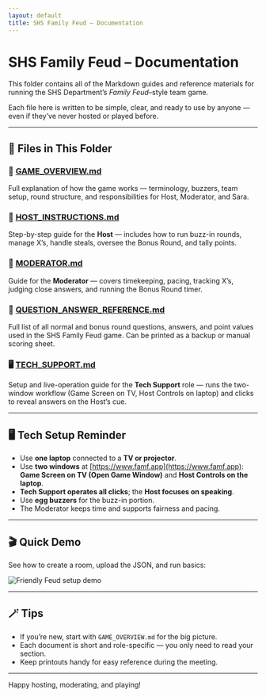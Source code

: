 ```yaml
---
layout: default
title: SHS Family Feud – Documentation
---
```


# SHS Family Feud – Documentation

This folder contains all of the Markdown guides and reference materials for running the SHS Department’s *Family Feud*–style team game.

Each file here is written to be simple, clear, and ready to use by anyone — even if they’ve never hosted or played before.

---

## 📘 Files in This Folder

### 🧭 [GAME_OVERVIEW.md](https://github.com/coolbass04/SHS-Family-Feud/blob/main/docs/GAME_OVERVIEW.md)

Full explanation of how the game works — terminology, buzzers, team setup, round structure, and responsibilities for Host, Moderator, and Sara.

### 🎤 [HOST_INSTRUCTIONS.md](https://github.com/coolbass04/SHS-Family-Feud/blob/main/docs/HOST_INSTRUCTIONS.md)

Step-by-step guide for the **Host** — includes how to run buzz-in rounds, manage X’s, handle steals, oversee the Bonus Round, and tally points.

### 🧭 [MODERATOR.md](https://github.com/coolbass04/SHS-Family-Feud/blob/main/docs/MODERATOR.md)

Guide for the **Moderator** — covers timekeeping, pacing, tracking X’s, judging close answers, and running the Bonus Round timer.

### 🧾 [QUESTION_ANSWER_REFERENCE.md](https://github.com/coolbass04/SHS-Family-Feud/blob/main/docs/QUESTION_ANSWER_REFERENCE.md)

Full list of all normal and bonus round questions, answers, and point values used in the SHS Family Feud game. Can be printed as a backup or manual scoring sheet.

### 🖥️ [TECH_SUPPORT.md](https://github.com/coolbass04/SHS-Family-Feud/blob/main/docs/TECH_SUPPORT.md)

Setup and live-operation guide for the **Tech Support** role — runs the two-window workflow (Game Screen on TV, Host Controls on laptop) and clicks to reveal answers on the Host’s cue.

---

## 🖥️ Tech Setup Reminder

* Use **one laptop** connected to a **TV or projector**.
* Use **two windows** at [https://www.famf.app](https://www.famf.app): **Game Screen on TV (Open Game Window)** and **Host Controls on the laptop**.
* **Tech Support operates all clicks**; the **Host focuses on speaking**.
* Use **egg buzzers** for the buzz-in portion.
* The Moderator keeps time and supports fairness and pacing.

---

## 🎬 Quick Demo

See how to create a room, upload the JSON, and run basics:

![Friendly Feud setup demo](https://coolbass04.github.io/SHS-Family-Feud/docs/game/FamilyFeudSetup.gif)

---

## 🪄 Tips

* If you’re new, start with `GAME_OVERVIEW.md` for the big picture.
* Each document is short and role-specific — you only need to read your section.
* Keep printouts handy for easy reference during the meeting.

---

Happy hosting, moderating, and playing!
